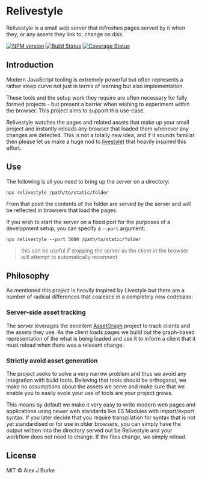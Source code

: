 # Relivestyle

Relivestyle is a small web server that refreshes pages served
by it when they, or any assets they link to, change on disk.

[![NPM version](https://img.shields.io/npm/v/relivestyle.svg)](https://www.npmjs.com/package/relivestyle)
[![Build Status](https://img.shields.io/travis/alexjeffburke/relivestyle/master.svg)](https://travis-ci.org/alexjeffburke/relivestyle)
[![Coverage Status](https://img.shields.io/coveralls/alexjeffburke/relivestyle/master.svg)](https://coveralls.io/r/alexjeffburke/relivestyle?branch=master)

## Introduction

Modern JavaScript tooling is extremely powerful but often represents a
rather steep curve not just in terms of learning but also implementation.

These tools and the setup work they require are often necessary for fully
formed projects - but present a barrier when wishing to experiment within
the browser. This project aims to support this use-case.

Relivestyle watches the pages and related assets that make up your small
project and instantly reloads any browser that loaded them whenever any
changes are detected. This is not a totally new idea, and if it sounds
familiar then please let us make a huge nod to
[livestyle](https://github.com/One.com/livestyle))
that heavily inspired this effort.

## Use

The following is all you need to bring up the server on a directory:

```
npx relivestyle /path/to/static/folder
```

From that point the contents of the folder are served by the server
and will be reflected in browsers that load the pages.

If you wish to start the server on a fixed port for the purposes of a
development setup, you can specify a `--port` argument:

```
npx relivestyle --port 5000 /path/to/static/folder
```

> this can be useful if stopping the server as the client
> in the browser will attempt to automatically reconnect

## Philosophy

As mentioned this project is heavily inspired by Livestyle but there are
a number of radical differences that coalesce in a completely new codebase:

### Server-side asset tracking

The server leverages the excellent [AssetGraph](https://github.com/assetgraph/assetgraph)
project to track clients and the assets they use. As the client loads pages we
build out the graph-based representation of the what is being loaded and use it
to inform a client that it must reload when there was a relevant change.

### Strictly avoid asset generation

The project seeks to solve a very narrow problem and thus we avoid any
integration with build tools. Believing that tools should be orthoganal,
we make no assumptions about the assets we serve and make sure that we
enable you to easily evole your use of tools are your project grows.

This means by default we make it very easy to write modern web pages and
applications using newer web standards like ES Modules with import/export
syntax. If you later decide that you require transpilation for syntax that
is not yet standardised or for use in older browsers, you can simply have
the output written into the directory served out be Relivestyle and your
workflow does not need to change. If the files change, we simply reload.

## License

MIT © Alex J Burke
